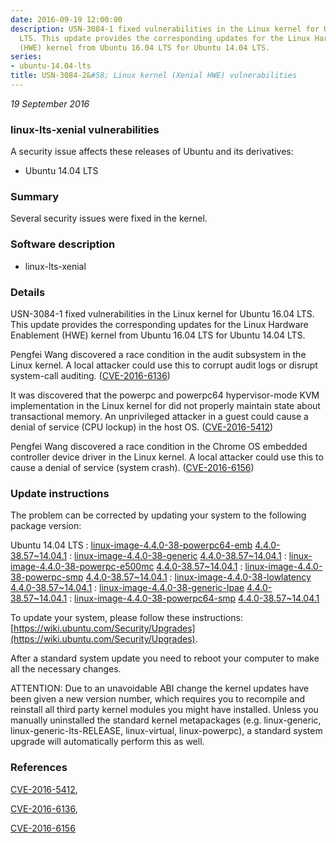 ```yaml
---
date: 2016-09-19 12:00:00
description: USN-3084-1 fixed vulnerabilities in the Linux kernel for Ubuntu 16.04
  LTS. This update provides the corresponding updates for the Linux Hardware Enablement
  (HWE) kernel from Ubuntu 16.04 LTS for Ubuntu 14.04 LTS.
series:
- ubuntu-14.04-lts
title: USN-3084-2&#58; Linux kernel (Xenial HWE) vulnerabilities
---
```


*19 September 2016*

### linux-lts-xenial vulnerabilities

A security issue affects these releases of Ubuntu and its derivatives:

* Ubuntu 14.04 LTS

### Summary

Several security issues were fixed in the kernel. 

### Software description

* linux-lts-xenial 

### Details

USN-3084-1 fixed vulnerabilities in the Linux kernel for Ubuntu 16.04 LTS. This update provides the corresponding updates for the Linux Hardware Enablement (HWE) kernel from Ubuntu 16.04 LTS for Ubuntu 14.04 LTS.

Pengfei Wang discovered a race condition in the audit subsystem in the Linux kernel. A local attacker could use this to corrupt audit logs or disrupt system-call auditing. ([CVE-2016-6136](http://people.ubuntu.com/~ubuntu-security/cve/CVE-2016-6136))

It was discovered that the powerpc and powerpc64 hypervisor-mode KVM implementation in the Linux kernel for did not properly maintain state about transactional memory. An unprivileged attacker in a guest could cause a denial of service (CPU lockup) in the host OS. ([CVE-2016-5412](http://people.ubuntu.com/~ubuntu-security/cve/CVE-2016-5412))

Pengfei Wang discovered a race condition in the Chrome OS embedded controller device driver in the Linux kernel. A local attacker could use this to cause a denial of service (system crash). ([CVE-2016-6156](http://people.ubuntu.com/~ubuntu-security/cve/CVE-2016-6156)) 

### Update instructions

The problem can be corrected by updating your system to the following package version:

Ubuntu 14.04 LTS
 : [linux-image-4.4.0-38-powerpc64-emb](https://launchpad.net/ubuntu/+source/linux-lts-xenial) <span> [4.4.0-38.57~14.04.1](https://launchpad.net/ubuntu/+source/linux-lts-xenial/4.4.0-38.57~14.04.1) </span> 
 : [linux-image-4.4.0-38-generic](https://launchpad.net/ubuntu/+source/linux-lts-xenial) <span> [4.4.0-38.57~14.04.1](https://launchpad.net/ubuntu/+source/linux-lts-xenial/4.4.0-38.57~14.04.1) </span> 
 : [linux-image-4.4.0-38-powerpc-e500mc](https://launchpad.net/ubuntu/+source/linux-lts-xenial) <span> [4.4.0-38.57~14.04.1](https://launchpad.net/ubuntu/+source/linux-lts-xenial/4.4.0-38.57~14.04.1) </span> 
 : [linux-image-4.4.0-38-powerpc-smp](https://launchpad.net/ubuntu/+source/linux-lts-xenial) <span> [4.4.0-38.57~14.04.1](https://launchpad.net/ubuntu/+source/linux-lts-xenial/4.4.0-38.57~14.04.1) </span> 
 : [linux-image-4.4.0-38-lowlatency](https://launchpad.net/ubuntu/+source/linux-lts-xenial) <span> [4.4.0-38.57~14.04.1](https://launchpad.net/ubuntu/+source/linux-lts-xenial/4.4.0-38.57~14.04.1) </span> 
 : [linux-image-4.4.0-38-generic-lpae](https://launchpad.net/ubuntu/+source/linux-lts-xenial) <span> [4.4.0-38.57~14.04.1](https://launchpad.net/ubuntu/+source/linux-lts-xenial/4.4.0-38.57~14.04.1) </span> 
 : [linux-image-4.4.0-38-powerpc64-smp](https://launchpad.net/ubuntu/+source/linux-lts-xenial) <span> [4.4.0-38.57~14.04.1](https://launchpad.net/ubuntu/+source/linux-lts-xenial/4.4.0-38.57~14.04.1) </span> 

To update your system, please follow these instructions: [https://wiki.ubuntu.com/Security/Upgrades](https://wiki.ubuntu.com/Security/Upgrades).

After a standard system update you need to reboot your computer to make all the necessary changes.

ATTENTION: Due to an unavoidable ABI change the kernel updates have been given a new version number, which requires you to recompile and reinstall all third party kernel modules you might have installed. Unless you manually uninstalled the standard kernel metapackages (e.g. linux-generic, linux-generic-lts-RELEASE, linux-virtual, linux-powerpc), a standard system upgrade will automatically perform this as well. 

### References

 
 [CVE-2016-5412](http://people.ubuntu.com/~ubuntu-security/cve/CVE-2016-5412), 

 [CVE-2016-6136](http://people.ubuntu.com/~ubuntu-security/cve/CVE-2016-6136), 

 [CVE-2016-6156](http://people.ubuntu.com/~ubuntu-security/cve/CVE-2016-6156)